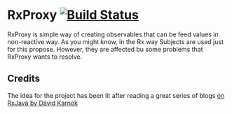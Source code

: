 # RxProxy [![Build Status](https://travis-ci.org/upday/RxProxy.svg?branch=master)](https://travis-ci.org/upday/RxProxy)

RxProxy is simple way of creating observables that can be feed values in non-reactive way.
As you might know, in the Rx way Subjects are used just for this propose.
However, they are affected bu some problems that RxProxy wants to resolve.

## Credits
The idea for the project has been lit after reading a great series of blogs [on RxJava by Dávid Karnok](http://akarnokd.blogspot.de/)
